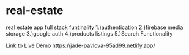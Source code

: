 # real-estate
real estate app full stack
funtinality
1.)authentication
2.)firebase media storage
3.)google auth
4.)products listings
5.)Search Functionality

Link to Live Demo
https://jade-pavlova-95ad99.netlify.app/

